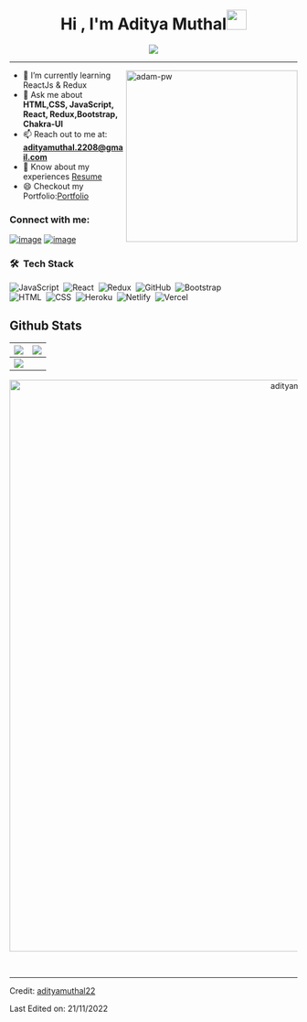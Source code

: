 


<h1 align="center">Hi , I'm Aditya Muthal<img src="https://media.giphy.com/media/hvRJCLFzcasrR4ia7z/giphy.gif" width="35"></h1>
<p align="center">
  <a href="https://github.com/jaypavasiya"><img src="https://readme-typing-svg.herokuapp.com?lines=I+am+a+Full+Stack+Web+Developer;HTML%20|CSS%20|%20JavaScript%20|%20React%20Enthusiast;Always%20learning%20new%20things&center=true&width=500&height=50"></a>
</p>
<hr/>

<p><img align="right" src="https://github.com/Adam-pw/Adam-pw/blob/main/animation_500_kxa883sd.gif" alt="adam-pw" height="300px" /></p>

<!--
- 🔭 I’m currently working on ...
- 🌱 I’m currently learning ...
- 👯 I’m looking to collaborate on ...
- 🤔 I’m looking for help with ...
- 💬 Ask me about ...
- 📫 How to reach me: ...
- 😄 Pronouns: ...
- ⚡ Fun fact: ...
*/
-->

- 🌱 I’m currently learning ReactJs & Redux
- 💬 Ask me about **HTML,CSS, JavaScript, React, Redux,Bootstrap, Chakra-UI**
- 📫 Reach out to me at: **adityamuthal.2208@gmail.com**
- 📄 Know about my experiences [Resume](https://drive.google.com/file/d/1Mmqt4wNkDMJPbJStj2H5CLsLsYv_bY3K/view?usp=sharing)
- 😄 Checkout my Portfolio:[Portfolio](https://adityamuthal-portfolio.netlify.app/)

<h3>Connect with me:</h3>
<div >

[![image](https://img.shields.io/badge/LinkedIn-0077B5?style=for-the-badge&logo=linkedin&logoColor=white)](https://www.linkedin.com/in/aditya-muthal-41954a1a1/)
[![image](https://img.shields.io/badge/Gmail-D14836?style=for-the-badge&logo=gmail&logoColor=white)](mailto:adityamuthal.2208@gmail.com)
  
</div>

### 🛠 &nbsp;Tech Stack


![JavaScript](https://img.shields.io/badge/-JavaScript-05122A?style=flat&logo=javascript)&nbsp;
![React](https://img.shields.io/badge/-React-05122A?style=flat&logo=react)&nbsp;
![Redux](https://img.shields.io/badge/-Redux-05122A?style=flat&logo=redux)&nbsp;
![GitHub](https://img.shields.io/badge/-GitHub-05122A?style=flat&logo=github)&nbsp;
![Bootstrap](https://img.shields.io/badge/-Bootstrap-05122A?style=flat&logo=bootstrap&logoColor=563D7C)\
![HTML](https://img.shields.io/badge/-HTML-05122A?style=flat&logo=HTML5)&nbsp;
![CSS](https://img.shields.io/badge/-CSS-05122A?style=flat&logo=CSS3&logoColor=1572B6)&nbsp;
![Heroku](https://img.shields.io/badge/-Heroku-05122A?style=flat&logo=heroku)&nbsp;
![Netlify](https://img.shields.io/badge/-Netlify-05122A?style=flat&logo=netlify)&nbsp;
![Vercel](https://img.shields.io/badge/-Vercel-05122A?style=flat&logo=vercel)&nbsp;




## Github Stats

<img src="https://github-readme-stats.vercel.app/api?username=adityamuthal22&&show_icons=true&count_private=true&theme=github_dark">|<img src="https://github-readme-streak-stats.herokuapp.com/?user=adityamuthal22&theme=blueberry_duo"/>
|---|---|
<img src="https://github-readme-stats.vercel.app/api/top-langs/?username=adityamuthal22&layout=compact&theme=github_dark"/>|

<p align="center"> <a href="https://github.com/ryo-ma/github-profile-trophy"><img width="1000px" src="https://github-profile-trophy.vercel.app/?username=adityamuthal22" alt="adityamuthal22" /></a> </p>
<br>

<hr/>

Credit: [adityamuthal22](https://github.com/adityamuthal22)

Last Edited on: 21/11/2022

